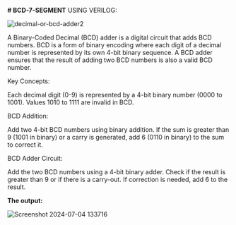 **# BCD-7-SEGMENT**
USING VERILOG:

![decimal-or-bcd-adder2](https://github.com/panda12384/BCD-7-SEGMENT/assets/160568759/6ccf8c09-0f33-48fb-8883-6e839568e4ef)


A Binary-Coded Decimal (BCD) adder is a digital circuit that adds BCD numbers. BCD is a form of binary encoding where each digit of a decimal number is represented by its own 4-bit binary sequence. A BCD adder ensures that the result of adding two BCD numbers is also a valid BCD number.

Key Concepts:

Each decimal digit (0-9) is represented by a 4-bit binary number (0000 to 1001).
Values 1010 to 1111 are invalid in BCD.

BCD Addition:

Add two 4-bit BCD numbers using binary addition.
If the sum is greater than 9 (1001 in binary) or a carry is generated, add 6 (0110 in binary) to the sum to correct it.


BCD Adder Circuit:

Add the two BCD numbers using a 4-bit binary adder.
Check if the result is greater than 9 or if there is a carry-out.
If correction is needed, add 6 to the result.

**The output:**

![Screenshot 2024-07-04 133716](https://github.com/panda12384/BCD-7-SEGMENT/assets/160568759/54ff2197-c51a-412e-8b4f-f54afd0a3142)
